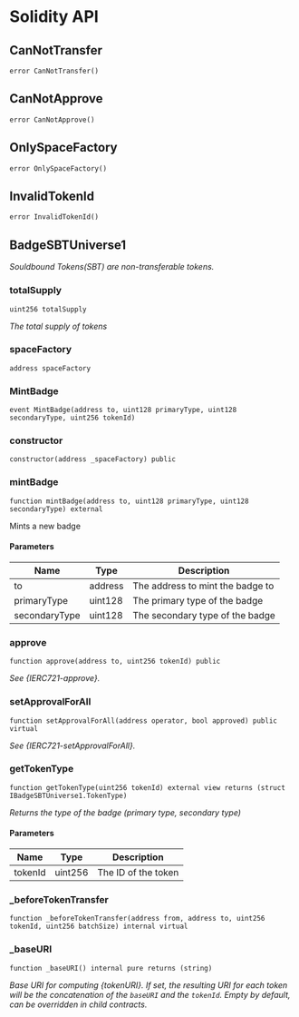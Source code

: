 # Solidity API

## CanNotTransfer

```solidity
error CanNotTransfer()
```

## CanNotApprove

```solidity
error CanNotApprove()
```

## OnlySpaceFactory

```solidity
error OnlySpaceFactory()
```

## InvalidTokenId

```solidity
error InvalidTokenId()
```

## BadgeSBTUniverse1

_Souldbound Tokens(SBT) are non-transferable tokens._

### totalSupply

```solidity
uint256 totalSupply
```

_The total supply of tokens_

### spaceFactory

```solidity
address spaceFactory
```

### MintBadge

```solidity
event MintBadge(address to, uint128 primaryType, uint128 secondaryType, uint256 tokenId)
```

### constructor

```solidity
constructor(address _spaceFactory) public
```

### mintBadge

```solidity
function mintBadge(address to, uint128 primaryType, uint128 secondaryType) external
```

Mints a new badge

#### Parameters

| Name | Type | Description |
| ---- | ---- | ----------- |
| to | address | The address to mint the badge to |
| primaryType | uint128 | The primary type of the badge |
| secondaryType | uint128 | The secondary type of the badge |

### approve

```solidity
function approve(address to, uint256 tokenId) public
```

_See {IERC721-approve}._

### setApprovalForAll

```solidity
function setApprovalForAll(address operator, bool approved) public virtual
```

_See {IERC721-setApprovalForAll}._

### getTokenType

```solidity
function getTokenType(uint256 tokenId) external view returns (struct IBadgeSBTUniverse1.TokenType)
```

_Returns the type of the badge (primary type, secondary type)_

#### Parameters

| Name | Type | Description |
| ---- | ---- | ----------- |
| tokenId | uint256 | The ID of the token |

### _beforeTokenTransfer

```solidity
function _beforeTokenTransfer(address from, address to, uint256 tokenId, uint256 batchSize) internal virtual
```

### _baseURI

```solidity
function _baseURI() internal pure returns (string)
```

_Base URI for computing {tokenURI}. If set, the resulting URI for each
token will be the concatenation of the `baseURI` and the `tokenId`. Empty
by default, can be overridden in child contracts._

